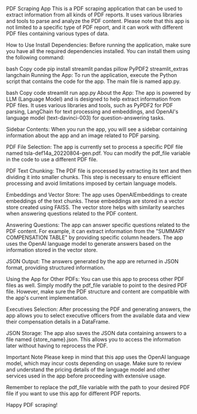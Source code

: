 PDF Scraping App
This is a PDF scraping application that can be used to extract information from all kinds of PDF reports. It uses various libraries and tools to parse and analyze the PDF content. Please note that this app is not limited to a specific type of PDF report, and it can work with different PDF files containing various types of data.

How to Use
Install Dependencies:
Before running the application, make sure you have all the required dependencies installed. You can install them using the following command:

bash
Copy code
pip install streamlit pandas pillow PyPDF2 streamlit_extras langchain
Running the App:
To run the application, execute the Python script that contains the code for the app. The main file is named app.py.

bash
Copy code
streamlit run app.py
About the App:
The app is powered by LLM (Language Model) and is designed to help extract information from PDF files. It uses various libraries and tools, such as PyPDF2 for PDF parsing, LangChain for text processing and embeddings, and OpenAI's language model (text-davinci-003) for question-answering tasks.

Sidebar Contents:
When you run the app, you will see a sidebar containing information about the app and an image related to PDF parsing.

PDF File Selection:
The app is currently set to process a specific PDF file named tsla-def14a_20220804-gen.pdf. You can modify the pdf_file variable in the code to use a different PDF file.

PDF Text Chunking:
The PDF file is processed by extracting its text and then dividing it into smaller chunks. This step is necessary to ensure efficient processing and avoid limitations imposed by certain language models.

Embeddings and Vector Store:
The app uses OpenAIEmbeddings to create embeddings of the text chunks. These embeddings are stored in a vector store created using FAISS. The vector store helps with similarity searches when answering questions related to the PDF content.

Answering Questions:
The app can answer specific questions related to the PDF content. For example, it can extract information from the "SUMMARY COMPENSATION TABLE" by providing specific column headers. The app uses the OpenAI language model to generate answers based on the information stored in the vector store.

JSON Output:
The answers generated by the app are returned in JSON format, providing structured information.

Using the App for Other PDFs:
You can use this app to process other PDF files as well. Simply modify the pdf_file variable to point to the desired PDF file. However, make sure the PDF structure and content are compatible with the app's current implementation.

Executives Selection:
After processing the PDF and generating answers, the app allows you to select executive officers from the available data and view their compensation details in a DataFrame.

JSON Storage:
The app also saves the JSON data containing answers to a file named {store_name}.json. This allows you to access the information later without having to reprocess the PDF.

Important Note
Please keep in mind that this app uses the OpenAI language model, which may incur costs depending on usage. Make sure to review and understand the pricing details of the language model and other services used in the app before proceeding with extensive usage.

Remember to replace the pdf_file variable with the path to your desired PDF file if you want to use this app for different PDF reports.

Happy PDF scraping!

